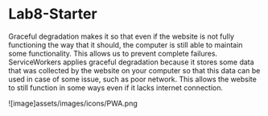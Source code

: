# Lab8-Starter

Graceful degradation makes it so that even if the website is not fully functioning the way that it should, the computer is still able to maintain some functionality. This allows us to prevent complete failures. ServiceWorkers applies graceful degradation because it stores some data that was collected by the website on your computer so that this data can be used in case of some issue, such as poor network. This allows the website to still function in some ways even if it lacks internet connection.

![image]assets/images/icons/PWA.png

